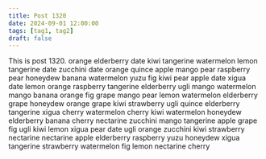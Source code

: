 ```yaml
---
title: Post 1320
date: 2024-09-01 12:00:00
tags: [tag1, tag2]
draft: false
---
```

This is post 1320.
orange
elderberry
date
kiwi
tangerine
watermelon
lemon
tangerine
date
zucchini
date
orange
quince
apple
mango
pear
raspberry
pear
honeydew
banana
watermelon
yuzu
fig
kiwi
pear
apple
date
xigua
date
lemon
orange
raspberry
tangerine
elderberry
ugli
mango
watermelon
mango
banana
orange
fig
grape
mango
pear
lemon
watermelon
elderberry
grape
honeydew
orange
grape
kiwi
strawberry
ugli
quince
elderberry
tangerine
xigua
cherry
watermelon
cherry
kiwi
watermelon
honeydew
elderberry
banana
cherry
nectarine
zucchini
mango
tangerine
apple
grape
fig
ugli
kiwi
lemon
xigua
pear
date
ugli
orange
zucchini
kiwi
strawberry
nectarine
nectarine
apple
elderberry
raspberry
yuzu
honeydew
xigua
tangerine
strawberry
watermelon
fig
lemon
nectarine
cherry
